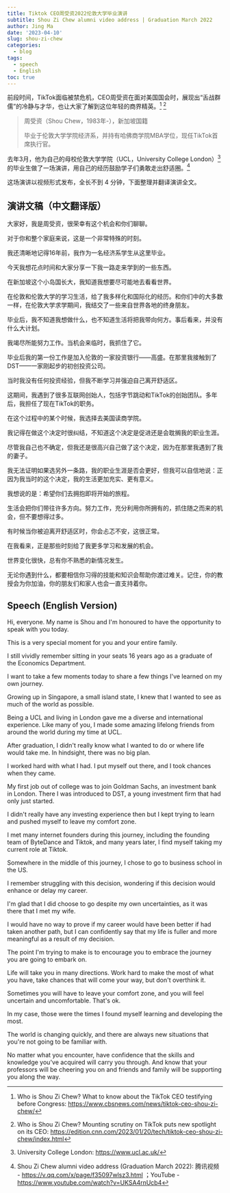 ```yaml
---
title: Tiktok CEO周受资2022伦敦大学毕业演讲
subtitle: Shou Zi Chew alumni video address | Graduation March 2022
author: Jing Ma
date: '2023-04-10'
slug: shou-zi-chew
categories:
  - blog
tags:
  - speech
  - English
toc: true
---
```


前段时间，TikTok面临被禁危机，CEO周受资在面对美国国会时，展现出“舌战群儒”的冷静与才华，也让大家了解到这位年轻的商界精英。[^talk] [^cnn]

> 周受资（Shou Chew，1983年-），新加坡国籍
>
> 毕业于伦敦大学学院经济系，并持有哈佛商学院MBA学位，现任TikTok首席执行官。

去年3月，他为自己的母校伦敦大学学院（UCL，University College London）[^ucl]的毕业生做了一场演讲，用自己的经历鼓励学子们勇敢走出舒适圈。[^video]

这场演讲以视频形式发布，全长不到 4 分钟，下面整理并翻译演讲全文。

## 演讲文稿（中文翻译版）

大家好，我是周受资，很荣幸有这个机会和你们聊聊。

对于你和整个家庭来说，这是一个非常特殊的时刻。

我还清晰地记得16年前，我作为一名经济系学生从这里毕业。

今天我想花点时间和大家分享一下我一路走来学到的一些东西。

在新加坡这个小岛国长大，我知道我想要尽可能地去看看世界。

在伦敦和伦敦大学的学习生活，给了我多样化和国际化的经历。和你们中的大多数一样，在伦敦大学求学期间，我结交了一些来自世界各地的终身朋友。

毕业后，我不知道我想做什么，也不知道生活将把我带向何方。事后看来，并没有什么大计划。

我竭尽所能努力工作。当机会来临时，我抓住了它。

毕业后我的第一份工作是加入伦敦的一家投资银行——高盛。在那里我接触到了DST——一家刚起步的初创投资公司。

当时我没有任何投资经验，但我不断学习并强迫自己离开舒适区。

这期间，我遇到了很多互联网创始人，包括字节跳动和TikTok的创始团队。多年后，我担任了现在TikTok的职务。

在这个过程中的某个时候，我选择去美国读商学院。

我记得在做这个决定时很纠结，不知道这个决定是促进还是会耽搁我的职业生涯。

尽管我自己也不确定，但我还是很高兴自己做了这个决定，因为在那里我遇到了我的妻子。

我无法证明如果选另外一条路，我的职业生涯是否会更好，但我可以自信地说：正因为我当时的这个决定，我的生活更加充实、更有意义。

我想说的是：希望你们去拥抱即将开始的旅程。

生活会把你们带往许多方向。努力工作，充分利用你所拥有的，抓住随之而来的机会，但不要想得过多。

有时候当你被迫离开舒适区时，你会忐忑不安，这很正常。

在我看来，正是那些时刻给了我更多学习和发展的机会。

世界变化很快，总有你不熟悉的新情况发生。

无论你遇到什么，都要相信你习得的技能和知识会帮助你渡过难关。记住，你的教授会为你加油，你的朋友们和家人也会一直支持着你。

## Speech (English Version)

Hi, everyone. My name is Shou and I'm honoured to have the opportunity to speak with you today.

This is a very special moment for you and your entire family.

I still vividly remember sitting in your seats 16 years ago as a graduate of the Economics Department.

I want to take a few moments today to share a few things I've learned on my own journey.

Growing up in Singapore, a small island state, I knew that I wanted to see as much of the world as possible.

Being a UCL and living in London gave me a diverse and international experience. Like many of you, I made some amazing lifelong friends from around the world during my time at UCL.

After graduation, I didn't really know what I wanted to do or where life would take me. In hindsight, there was no big plan.

I worked hard with what I had. I put myself out there, and I took chances when they came.

My first job out of college was to join Goldman Sachs, an investment bank in London. There I was introduced to DST, a young investment firm that had only just started.

I didn't really have any investing experience then but I kept trying to learn and pushed myself to leave my comfort zone.

I met many internet founders during this journey, including the founding team of ByteDance and Tiktok, and many years later, I find myself taking my current role at Tiktok.

Somewhere in the middle of this journey, I chose to go to business school in the US.

I remember struggling with this decision, wondering if this decision would enhance or delay my career.

I'm glad that I did choose to go despite my own uncertainties, as it was there that I met my wife.

I would have no way to prove if my career would have been better if had taken another path, but I can confidently say that my life is fuller and more meaningful as a result of my decision.

The point I'm trying to make is to encourage you to embrace the journey you are going to embark on.

Life will take you in many directions. Work hard to make the most of what you have, take chances that will come your way, but don't overthink it.

Sometimes you will have to leave your comfort zone, and you will feel uncertain and uncomfortable. That's ok.

In my case, those were the times I found myself learning and developing the most.

The world is changing quickly, and there are always new situations that you're not going to be familiar with.

No matter what you encounter, have confidence that the skills and knowledge you've acquired will carry you through. And know that your professors will be cheering you on and friends and family will be supporting you along the way.

[^talk]: Who is Shou Zi Chew? What to know about the TikTok CEO testifying before Congress: https://www.cbsnews.com/news/tiktok-ceo-shou-zi-chew/
[^cnn]: Who is Shou Zi Chew? Mounting scrutiny on TikTok puts new spotlight on its CEO: https://edition.cnn.com/2023/01/20/tech/tiktok-ceo-shou-zi-chew/index.html
[^ucl]: University College London: https://www.ucl.ac.uk/
[^video]: Shou Zi Chew alumni video address (Graduation March 2022): 腾讯视频 - https://v.qq.com/x/page/f35097wlsz3.html ；YouTube - https://www.youtube.com/watch?v=UKSA4rnUcb4
